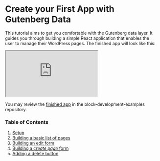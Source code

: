# Create your First App with Gutenberg Data

This tutorial aims to get you comfortable with the Gutenberg data layer. It guides you through building a simple React application that enables the user to manage their WordPress pages. The finished app will look like this:

<iframe src="https://playground.wordpress.net/?blueprint-url=https://raw.githubusercontent.com/WordPress/block-development-examples/trunk/plugins/data-basics-59c8f8/_playground/blueprint.json"></iframe>

You may review the [finished app](https://github.com/WordPress/block-development-examples/tree/trunk/plugins/data-basics-59c8f8) in the block-development-examples repository.

### Table of Contents

1. [Setup](/docs/how-to-guides/data-basics/1-data-basics-setup.md)
2. [Building a basic list of pages](/docs/how-to-guides/data-basics/2-building-a-list-of-pages.md)
3. [Building an edit form](/docs/how-to-guides/data-basics/3-building-an-edit-form.md)
4. [Building a _create page_ form](/docs/how-to-guides/data-basics/4-building-a-create-page-form.md)
5. [Adding a delete button](/docs/how-to-guides/data-basics/5-adding-a-delete-button.md)
